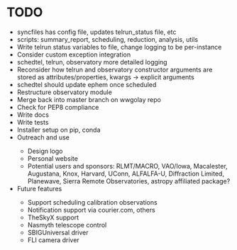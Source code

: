 # TODO
<ul>

<li>syncfiles has config file, updates telrun_status file, etc</li>
<li>scripts: summary_report, scheduling, reduction, analysis, utils</li>
<li>Write telrun status variables to file, change logging to be per-instance</li>
<li>Consider custom exception integration</li>
<li>schedtel, telrun, observatory more detailed logging</li>
<li>Reconsider how telrun and observatory constructor arguments are stored as attributes/properties, kwargs -> explicit arguments</li>
<li>schedtel should update ephem once scheduled</li>
<li>Restructure observatory module</li>
<li>Merge back into master branch on wwgolay repo</li>
<li>Check for PEP8 compliance</li>
<li>Write docs</li>
<li>Write tests</li>
<li>Installer setup on pip, conda</li>


<li>Outreach and use</li>
    <ul>
    <li>Design logo</li>
    <li>Personal website</li>
    <li>Potential users and sponsors: RLMT/MACRO, VAO/Iowa, Macalester, 
    Augustana, Knox, Harvard, UConn, ALFALFA-U, Diffraction Limited, 
    Planewave, Sierra Remote Observatories, astropy affiliated package?</li>
    </ul>

<li>Future features</li>
    <ul>
    <li>Support scheduling calibration observations</li>
    <li>Notification support via courier.com, others</li>
    <li>TheSkyX support</li>
    <li>Nasmyth telescope control</li>
    <li>SBIGUniversal driver</li>
    <li>FLI camera driver</li>
    </ul>

</ul>